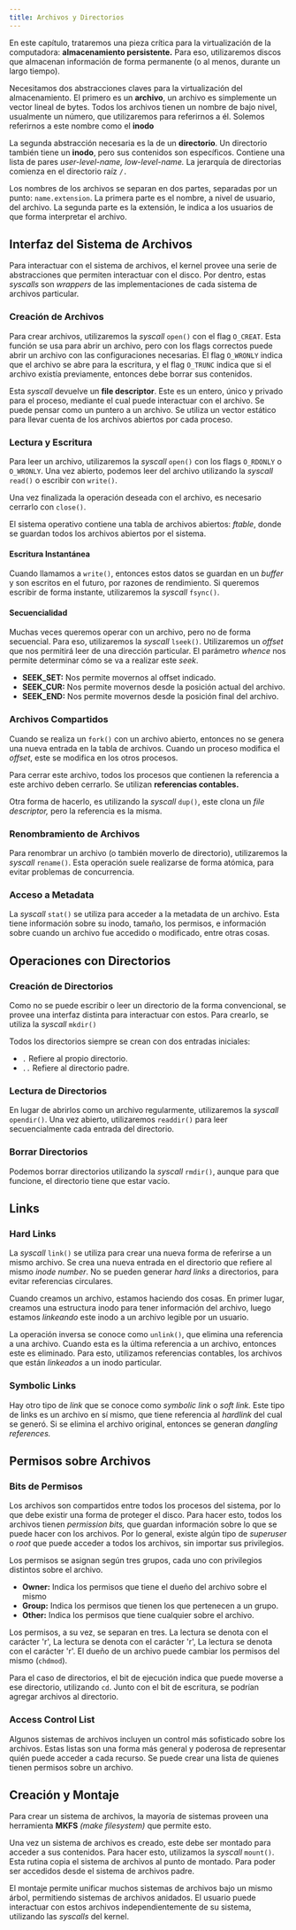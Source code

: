 ```yaml
---
title: Archivos y Directorios
---
```


En este capítulo, trataremos una pieza crítica para la virtualización de la computadora: **almacenamiento persistente.** Para eso, utilizaremos discos que almacenan información de forma permanente (o al menos, durante un largo tiempo).

Necesitamos dos abstracciones claves para la virtualización del almacenamiento. El primero es un **archivo**, un archivo es simplemente un vector lineal de bytes. Todos los archivos tienen un nombre de bajo nivel, usualmente un número, que utilizaremos para referirnos a él. Solemos referirnos a este nombre como el **inodo**

La segunda abstracción necesaria es la de un **directorio**. Un directorio también tiene un **inodo**, pero sus contenidos son específicos. Contiene una lista de pares *user-level-name, low-level-name.* La jerarquía de directorias comienza en el directorio raíz `/.`

Los nombres de los archivos se separan en dos partes, separadas por un punto: `name.extension`. La primera parte es el nombre, a nivel de usuario, del archivo. La segunda parte es la extensión, le indica a los usuarios de que forma interpretar el archivo.

## Interfaz del Sistema de Archivos

Para interactuar con el sistema de archivos, el kernel provee una serie de abstracciones que permiten interactuar con el disco. Por dentro, estas *syscalls* son *wrappers* de las implementaciones de cada sistema de archivos particular.

### Creación de Archivos

Para crear archivos, utilizaremos la *syscall* `open()` con el flag `O_CREAT`. Esta función se usa para abrir un archivo, pero con los flags correctos puede abrir un archivo con las configuraciones necesarias. El flag `O_WRONLY` indica que el archivo se abre para la escritura, y el flag `O_TRUNC` indica que si el archivo existía previamente, entonces debe borrar sus contenidos.

Esta *syscall* devuelve un **file descriptor**. Este es un entero, único y privado para el proceso, mediante el cual puede interactuar con el archivo. Se puede pensar como un puntero a un archivo. Se utiliza un vector estático para llevar cuenta de los archivos abiertos por cada proceso.

### Lectura y Escritura

Para leer un archivo, utilizaremos la *syscall* `open()` con los flags `O_RDONLY` o `O_WRONLY`. Una vez abierto, podemos leer del archivo utilizando la *syscall* `read()` o escribir con `write()`.

Una vez finalizada la operación deseada con el archivo, es necesario cerrarlo con `close()`.

El sistema operativo contiene una tabla de archivos abiertos: *ftable*, donde se guardan todos los archivos abiertos por el sistema.

#### Escritura Instantánea

Cuando llamamos a `write()`, entonces estos datos se guardan en un *buffer* y son escritos en el futuro, por razones de rendimiento. Si queremos escribir de forma instante, utilizaremos la *syscall* `fsync()`.

#### Secuencialidad

Muchas veces queremos operar con un archivo, pero no de forma secuencial. Para eso, utilizaremos la *syscall* `lseek()`. Utilizaremos un *offset* que nos permitirá leer de una dirección particular. El parámetro *whence* nos permite determinar cómo se va a realizar este *seek*.

- **SEEK_SET:** Nos permite movernos al offset indicado.
- **SEEK_CUR:** Nos permite movernos desde la posición actual del archivo.
- **SEEK_END:** Nos permite movernos desde la posición final del archivo.

### Archivos Compartidos

Cuando se realiza un `fork()` con un archivo abierto, entonces no se genera una nueva entrada en la tabla de archivos. Cuando un proceso modifica el *offset*, este se modifica en los otros procesos.

Para cerrar este archivo, todos los procesos que contienen la referencia a este archivo deben cerrarlo. Se utilizan **referencias contables.**

Otra forma de hacerlo, es utilizando la *syscall* `dup()`, este clona un *file descriptor,* pero la referencia es la misma.

### Renombramiento de Archivos

Para renombrar un archivo (o también moverlo de directorio), utilizaremos la *syscall* `rename()`. Esta operación suele realizarse de forma atómica, para evitar problemas de concurrencia.

### Acceso a Metadata

La *syscall* `stat()` se utiliza para acceder a la metadata de un archivo. Esta tiene información sobre su inodo, tamaño, los permisos, e información sobre cuando un archivo fue accedido o modificado, entre otras cosas.

## Operaciones con Directorios

### Creación de Directorios

Como no se puede escribir o leer un directorio de la forma convencional, se provee una interfaz distinta para interactuar con estos. Para crearlo, se utiliza la *syscall* `mkdir()`

Todos los directorios siempre se crean con dos entradas iniciales:

- `.` Refiere al propio directorio.
- `..` Refiere al directorio padre.

### Lectura de Directorios

En lugar de abrirlos como un archivo regularmente, utilizaremos la *syscall* `opendir()`. Una vez abierto, utilizaremos `readdir()` para leer secuencialmente cada entrada del directorio.

### Borrar Directorios

Podemos borrar directorios utilizando la *syscall* `rmdir()`, aunque para que funcione, el directorio tiene que estar vacío.

## Links

### Hard Links

La *syscall* `link()` se utiliza para crear una nueva forma de referirse a un mismo archivo. Se crea una nueva entrada en el directorio que refiere al mismo *inode number*. No se pueden generar *hard links* a directorios, para evitar referencias circulares.

Cuando creamos un archivo, estamos haciendo dos cosas. En primer lugar, creamos una estructura inodo para tener información del archivo, luego estamos *linkeando* este inodo a un archivo legible por un usuario.

La operación inversa se conoce como `unlink()`, que elimina una referencia a una archivo. Cuando esta es la última referencia a un archivo, entonces este es eliminado. Para esto, utilizamos referencias contables, los archivos que están *linkeados* a un inodo particular.

### Symbolic Links

Hay otro tipo de *link* que se conoce como *symbolic link* o *soft link.* Este tipo de links es un archivo en sí mismo, que tiene referencia al *hardlink* del cual se generó. Si se elimina el archivo original, entonces se generan *dangling references.*

## Permisos sobre Archivos

### Bits de Permisos

Los archivos son compartidos entre todos los procesos del sistema, por lo que debe existir una forma de proteger el disco. Para hacer esto, todos los archivos tienen *permission bits,* que guardan información sobre lo que se puede hacer con los archivos. Por lo general, existe algún tipo de *superuser* o *root* que puede acceder a todos los archivos, sin importar sus privilegios.

Los permisos se asignan según tres grupos, cada uno con privilegios distintos sobre el archivo.

- **Owner:** Indica los permisos que tiene el dueño del archivo sobre el mismo
- **Group:** Indica los permisos que tienen los que pertenecen a un grupo.
- **Other:** Indica los permisos que tiene cualquier sobre el archivo.

Los permisos, a su vez, se separan en tres. La lectura se denota con el carácter 'r', La lectura se denota con el carácter 'r', La lectura se denota con el carácter 'r'. El dueño de un archivo puede cambiar los permisos del mismo (`chdmod`).

Para el caso de directorios, el bit de ejecución indica que puede moverse a ese directorio, utilizando `cd`. Junto con el bit de escritura, se podrían agregar archivos al directorio.

### Access Control List

Algunos sistemas de archivos incluyen un control más sofisticado sobre los archivos. Estas listas son una forma más general y poderosa de representar quién puede acceder a cada recurso. Se puede crear una lista de quienes tienen permisos sobre un archivo.

## Creación y Montaje

Para crear un sistema de archivos, la mayoría de sistemas proveen una herramienta **MKFS** *(make filesystem)* que permite esto.

Una vez un sistema de archivos es creado, este debe ser montado para acceder a sus contenidos. Para hacer esto, utilizamos la *syscall* `mount()`. Esta rutina copia el sistema de archivos al punto de montado. Para poder ser accedidos desde el sistema de archivos padre.

El montaje permite unificar muchos sistemas de archivos bajo un mismo árbol, permitiendo sistemas de archivos anidados. El usuario puede interactuar con estos archivos independientemente de su sistema, utilizando las *syscalls* del kernel.
